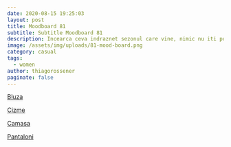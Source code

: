 ```yaml
---
date: 2020-08-15 19:25:03
layout: post
title: Moodboard 81
subtitle: Subtitle Moodboard 81
description: Incearca ceva indraznet sezonul care vine, nimic nu iti poate duce tinuta la urmatorul nivel ca o camasa de piele.
image: /assets/img/uploads/81-mood-board.png
category: casual
tags:
  - women
author: thiagorossener
paginate: false
---
```

[Bluza](http://bit.do/fHxpU)

[Cizme](http://bit.do/fHxpZ)

[Camasa](http://bit.do/fHxp4)

[Pantaloni](http://bit.do/fHxp7)
